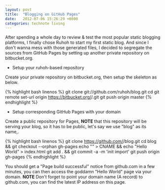 ```yaml
---
layout: post
title:  "Blogging on GitHub Pages"
date:   2012-07-06 15:26:29 +0800
categories: technote living
---
```


After spending a whole day to review & test the most popular static blogging platforms, I finally chose Ruhoh to start my first static blog. And since I don't wanna mess with those generated files, I decided to segregate the sources from GitHub Pages by setting up another private repository on bitbucket.org.

* Setup your ruhoh-based repository

Create your private repository on bitbucket.org, then setup the skeleton as below.

{% highlight bash linenos %}
git clone git://github.com/ruhoh/blog.git <repos>
cd <repos>
git remote set-url origin https://bitbucket.org/<username>/<repos>.git
git push origin master
{% endhighlight %}

* Setup corresponding GitHub Pages with your domain

Create a public repository for Pages, **NOTE** that this repository will be serving your blog, so it has to be public, let's say we use "blog" as its name,.

{% highlight bash linenos %}
git clone https://github.com/<username>/blog.git
cd blog && git checkout --orphan gh-pages
echo "" > CNAME && echo "Hello World" > index.html
git add . && git commit -a -m 'init import'
git push origin gh-pages
{% endhighlight %}

You should get a "Page build successful" notice from github.com in a few minutes, you can then access the goddamn "Hello World" page via your domain. **NOTE** Don't forget to point your domain name (A record) to github.com, you can find the latest IP address on this page.
